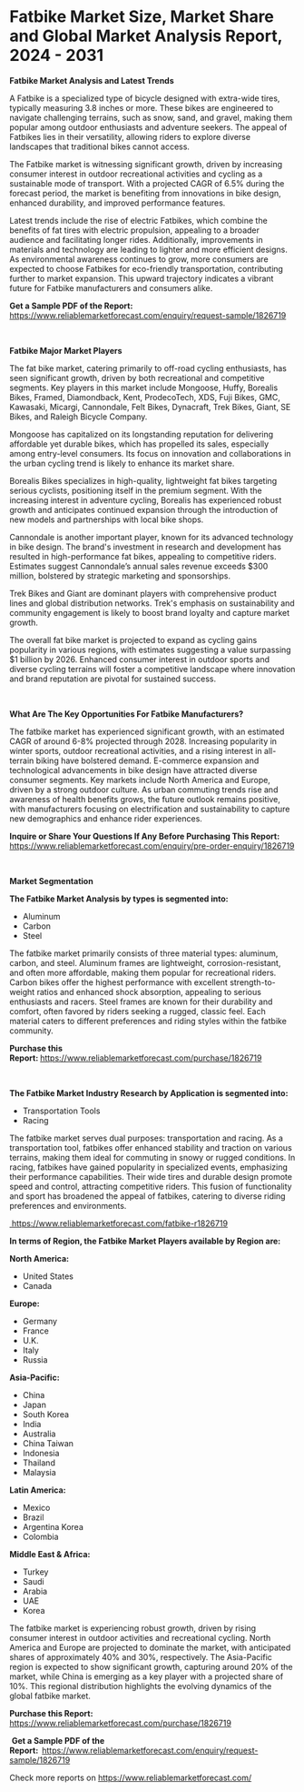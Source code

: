 <p><h1>Fatbike Market Size, Market Share and Global Market Analysis Report, 2024 - 2031</h1></p><p><strong>Fatbike Market Analysis and Latest Trends</strong></p>
<p><p>A Fatbike is a specialized type of bicycle designed with extra-wide tires, typically measuring 3.8 inches or more. These bikes are engineered to navigate challenging terrains, such as snow, sand, and gravel, making them popular among outdoor enthusiasts and adventure seekers. The appeal of Fatbikes lies in their versatility, allowing riders to explore diverse landscapes that traditional bikes cannot access.</p><p>The Fatbike market is witnessing significant growth, driven by increasing consumer interest in outdoor recreational activities and cycling as a sustainable mode of transport. With a projected CAGR of 6.5% during the forecast period, the market is benefiting from innovations in bike design, enhanced durability, and improved performance features. </p><p>Latest trends include the rise of electric Fatbikes, which combine the benefits of fat tires with electric propulsion, appealing to a broader audience and facilitating longer rides. Additionally, improvements in materials and technology are leading to lighter and more efficient designs. As environmental awareness continues to grow, more consumers are expected to choose Fatbikes for eco-friendly transportation, contributing further to market expansion. This upward trajectory indicates a vibrant future for Fatbike manufacturers and consumers alike.</p></p>
<p><strong>Get a Sample PDF of the Report:&nbsp;</strong> <a href="https://www.reliablemarketforecast.com/enquiry/request-sample/1826719?utm_campaign=1134&utm_medium=2&utm_source=Github&utm_content=ia&utm_term=30122024&utm_id=fatbike">https://www.reliablemarketforecast.com/enquiry/request-sample/1826719</a></p>
<p>&nbsp;</p>
<p><strong>Fatbike Major Market Players</strong></p>
<p><p>The fat bike market, catering primarily to off-road cycling enthusiasts, has seen significant growth, driven by both recreational and competitive segments. Key players in this market include Mongoose, Huffy, Borealis Bikes, Framed, Diamondback, Kent, ProdecoTech, XDS, Fuji Bikes, GMC, Kawasaki, Micargi, Cannondale, Felt Bikes, Dynacraft, Trek Bikes, Giant, SE Bikes, and Raleigh Bicycle Company.</p><p>Mongoose has capitalized on its longstanding reputation for delivering affordable yet durable bikes, which has propelled its sales, especially among entry-level consumers. Its focus on innovation and collaborations in the urban cycling trend is likely to enhance its market share.</p><p>Borealis Bikes specializes in high-quality, lightweight fat bikes targeting serious cyclists, positioning itself in the premium segment. With the increasing interest in adventure cycling, Borealis has experienced robust growth and anticipates continued expansion through the introduction of new models and partnerships with local bike shops.</p><p>Cannondale is another important player, known for its advanced technology in bike design. The brand's investment in research and development has resulted in high-performance fat bikes, appealing to competitive riders. Estimates suggest Cannondale’s annual sales revenue exceeds $300 million, bolstered by strategic marketing and sponsorships.</p><p>Trek Bikes and Giant are dominant players with comprehensive product lines and global distribution networks. Trek's emphasis on sustainability and community engagement is likely to boost brand loyalty and capture market growth.</p><p>The overall fat bike market is projected to expand as cycling gains popularity in various regions, with estimates suggesting a value surpassing $1 billion by 2026. Enhanced consumer interest in outdoor sports and diverse cycling terrains will foster a competitive landscape where innovation and brand reputation are pivotal for sustained success.</p></p>
<p>&nbsp;</p>
<p><strong>What Are The Key Opportunities For Fatbike Manufacturers?</strong></p>
<p><p>The fatbike market has experienced significant growth, with an estimated CAGR of around 6-8% projected through 2028. Increasing popularity in winter sports, outdoor recreational activities, and a rising interest in all-terrain biking have bolstered demand. E-commerce expansion and technological advancements in bike design have attracted diverse consumer segments. Key markets include North America and Europe, driven by a strong outdoor culture. As urban commuting trends rise and awareness of health benefits grows, the future outlook remains positive, with manufacturers focusing on electrification and sustainability to capture new demographics and enhance rider experiences.</p></p>
<p><strong>Inquire or Share Your Questions If Any Before Purchasing This Report:</strong> <a href="https://www.reliablemarketforecast.com/enquiry/pre-order-enquiry/1826719?utm_campaign=1134&utm_medium=2&utm_source=Github&utm_content=ia&utm_term=30122024&utm_id=fatbike">https://www.reliablemarketforecast.com/enquiry/pre-order-enquiry/1826719</a></p>
<p>&nbsp;</p>
<p><strong>Market Segmentation</strong></p>
<p><strong>The Fatbike Market Analysis by types is segmented into:</strong></p>
<p><ul><li>Aluminum</li><li>Carbon</li><li>Steel</li></ul></p>
<p><p>The fatbike market primarily consists of three material types: aluminum, carbon, and steel. Aluminum frames are lightweight, corrosion-resistant, and often more affordable, making them popular for recreational riders. Carbon bikes offer the highest performance with excellent strength-to-weight ratios and enhanced shock absorption, appealing to serious enthusiasts and racers. Steel frames are known for their durability and comfort, often favored by riders seeking a rugged, classic feel. Each material caters to different preferences and riding styles within the fatbike community.</p></p>
<p><strong>Purchase this Report:&nbsp;</strong><a href="https://www.reliablemarketforecast.com/purchase/1826719?utm_campaign=1134&utm_medium=2&utm_source=Github&utm_content=ia&utm_term=30122024&utm_id=fatbike">https://www.reliablemarketforecast.com/purchase/1826719</a></p>
<p>&nbsp;</p>
<p><strong>The Fatbike Market Industry Research by Application is segmented into:</strong></p>
<p><ul><li>Transportation Tools</li><li>Racing</li></ul></p>
<p><p>The fatbike market serves dual purposes: transportation and racing. As a transportation tool, fatbikes offer enhanced stability and traction on various terrains, making them ideal for commuting in snowy or rugged conditions. In racing, fatbikes have gained popularity in specialized events, emphasizing their performance capabilities. Their wide tires and durable design promote speed and control, attracting competitive riders. This fusion of functionality and sport has broadened the appeal of fatbikes, catering to diverse riding preferences and environments.</p></p>
<p><a href="https://www.reliablemarketforecast.com/fatbike-r1826719?utm_campaign=1134&utm_medium=2&utm_source=Github&utm_content=ia&utm_term=30122024&utm_id=fatbike">&nbsp;https://www.reliablemarketforecast.com/fatbike-r1826719</a></p>
<p><strong>In terms of Region, the Fatbike Market Players available by Region are:</strong></p>
<p>
    <p> <strong> North America: </strong>
        <ul>
            <li>United States</li>
            <li>Canada</li>
        </ul>
        </p> 
    <p> <strong> Europe: </strong>
        <ul>
            <li>Germany</li>
            <li>France</li>
            <li>U.K.</li>
            <li>Italy</li>
            <li>Russia</li>
        </ul>
        </p> 
    <p> <strong> Asia-Pacific: </strong>
        <ul>
            <li>China</li>
            <li>Japan</li>
            <li>South Korea</li>
            <li>India</li>
            <li>Australia</li>
            <li>China Taiwan</li>
            <li>Indonesia</li>
            <li>Thailand</li>
            <li>Malaysia</li>
        </ul>
        </p> 
    <p> <strong> Latin America: </strong>
        <ul>
            <li>Mexico</li>
            <li>Brazil</li>
            <li>Argentina Korea</li>
            <li>Colombia</li>
        </ul>
        </p> 
    <p> <strong> Middle East & Africa: </strong>
        <ul>
            <li>Turkey</li>
            <li>Saudi</li>
            <li>Arabia</li>
            <li>UAE</li>
            <li>Korea</li>
        </ul>
    </p>
    </p>
<p><p>The fatbike market is experiencing robust growth, driven by rising consumer interest in outdoor activities and recreational cycling. North America and Europe are projected to dominate the market, with anticipated shares of approximately 40% and 30%, respectively. The Asia-Pacific region is expected to show significant growth, capturing around 20% of the market, while China is emerging as a key player with a projected share of 10%. This regional distribution highlights the evolving dynamics of the global fatbike market.</p></p>
<p><strong>Purchase this Report: </strong><a href="https://www.reliablemarketforecast.com/purchase/1826719?utm_campaign=1134&utm_medium=2&utm_source=Github&utm_content=ia&utm_term=30122024&utm_id=fatbike">https://www.reliablemarketforecast.com/purchase/1826719</a></p>
<p>&nbsp;<strong>Get a Sample PDF of the Report:&nbsp;&nbsp;</strong><a href="https://www.reliablemarketforecast.com/enquiry/request-sample/1826719?utm_campaign=1134&utm_medium=2&utm_source=Github&utm_content=ia&utm_term=30122024&utm_id=fatbike">https://www.reliablemarketforecast.com/enquiry/request-sample/1826719</a></p>
<p><strong></strong></p>
<p>Check more reports on <a href="https://www.reliablemarketforecast.com/?utm_campaign=1134&utm_medium=2&utm_source=Github&utm_content=ia&utm_term=30122024&utm_id=fatbike">https://www.reliablemarketforecast.com/</a></p>